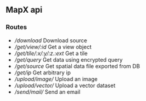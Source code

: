 ## MapX api

### Routes


- */download* Download source
- */get/view/:id* Get a view object
- */get/tile/:x/:y/:z.:ext* Get a tile
- */get/query* Get data using encrypted query
- */get/source* Get spatial data file exported from DB
- */get/ip*  Get arbitrary ip
- */upload/image/* Upload an image
- */upload/vector/* Upload a vector dataset
- */send/mail/*  Send an email

